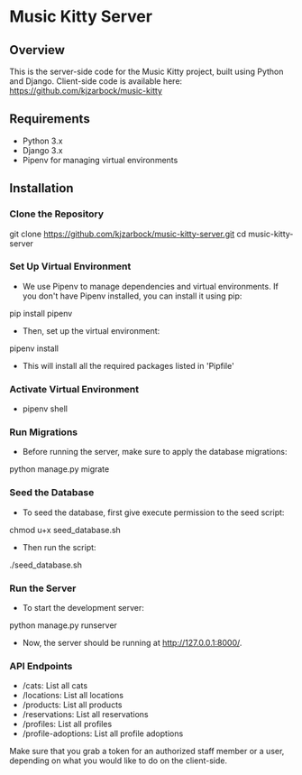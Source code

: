 # Music Kitty Server

## Overview

This is the server-side code for the Music Kitty project, built using Python and Django. Client-side code is available here: https://github.com/kjzarbock/music-kitty 

## Requirements

- Python 3.x
- Django 3.x
- Pipenv for managing virtual environments

## Installation

### Clone the Repository

git clone https://github.com/kjzarbock/music-kitty-server.git
cd music-kitty-server

### Set Up Virtual Environment

- We use Pipenv to manage dependencies and virtual environments. If you don't have Pipenv installed, you can install it using pip:

pip install pipenv

- Then, set up the virtual environment:

pipenv install

- This will install all the required packages listed in 'Pipfile'

### Activate Virtual Environment

- pipenv shell

### Run Migrations

- Before running the server, make sure to apply the database migrations:

python manage.py migrate

### Seed the Database

- To seed the database, first give execute permission to the seed script:

chmod u+x seed_database.sh

- Then run the script: 

./seed_database.sh

### Run the Server 

- To start the development server: 

python manage.py runserver

- Now, the server should be running at http://127.0.0.1:8000/.

### API Endpoints 

- /cats: List all cats
- /locations: List all locations
- /products: List all products
- /reservations: List all reservations
- /profiles: List all profiles
- /profile-adoptions: List all profile adoptions

Make sure that you grab a token for an authorized staff member or a user, depending on what you would like to do on the client-side.



